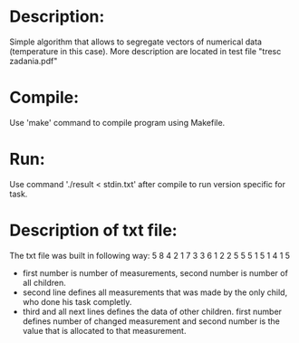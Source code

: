 Description:
===
Simple algorithm that allows to segregate vectors of numerical data (temperature in this case). 
More description are located in test file "tresc zadania.pdf" 

Compile:
===
Use 'make' command to compile program using Makefile.

Run:
===
Use command './result < stdin.txt' after compile to run version specific for task.

Description of txt file:
===
The txt file was built in following way:
5 8
4 2 1 7 3
3 6
1 2
2 5
5 5
1 5
1 4
1 5
- first number is number of measurements, second number is number of all children.
- second line defines all measurements that was made by the only child, who done his task completly.
- third and all next lines defines the data of other children. 
first number defines number of changed measurement and second number is the value that is allocated to that measurement. 
